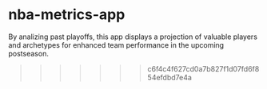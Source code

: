 # nba-metrics-app
By analizing past playoffs, this app displays a projection of valuable players and archetypes for enhanced team performance in the upcoming postseason.
>>>>>>> c6f4c4f627cd0a7b827f1d07fd6f854efdbd7e4a
